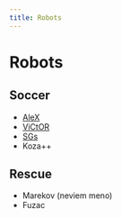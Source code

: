 ```yaml
---
title: Robots
---
```


# Robots

Soccer
------
- <a href="robots_soccer/index.html#alex">AleX</a>
- <a href="robots_soccer/index.html#victor">ViCtOR</a>
- <a href="robots_soccer/index.html#sgs">SGs</a>
- Koza++

Rescue
------
- Marekov (neviem meno)
- Fuzac


